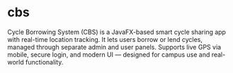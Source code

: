 # cbs
Cycle Borrowing System (CBS) is a JavaFX-based smart cycle sharing app with real-time location tracking. It lets users borrow or lend cycles, managed through separate admin and user panels. Supports live GPS via mobile, secure login, and modern UI — designed for campus use and real-world functionality.
